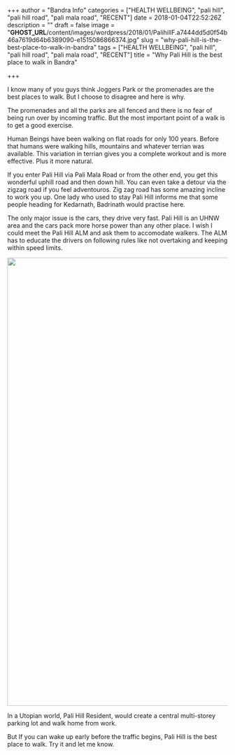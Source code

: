 +++
author = "Bandra Info"
categories = ["HEALTH WELLBEING", "pali hill", "pali hill road", "pali mala road", "RECENT"]
date = 2018-01-04T22:52:26Z
description = ""
draft = false
image = "__GHOST_URL__/content/images/wordpress/2018/01/PalihillF.a7444dd5d0f54b46a7619d64b6389090-e1515086866374.jpg"
slug = "why-pali-hill-is-the-best-place-to-walk-in-bandra"
tags = ["HEALTH WELLBEING", "pali hill", "pali hill road", "pali mala road", "RECENT"]
title = "Why Pali Hill is the best place to walk in Bandra"

+++


<p>I know many of you guys think Joggers Park or the promenades are the best places to walk. But I choose to disagree and here is why.</p>
<p>The promenades and all the parks are all fenced and there is no fear of being run over by incoming traffic. But the most important point of a walk is to get a good exercise.</p>
<p>Human Beings have been walking on flat roads for only 100 years. Before that humans were walking hills, mountains and whatever terrian was available. This variation in terrian gives you a complete workout and is more effective. Plus it more natural.</p>
<p>If you enter Pali Hill via Pali Mala Road or from the other end, you get this wonderful uphill road and then down hill. You can even take a detour via the zigzag road if you feel adventouros. Zig zag road has some amazing incline to work you up. One lady who used to stay Pali Hill informs me that some people heading for Kedarnath, Badrinath would practise here.</p>
<p>The only major issue is the cars, they drive very fast. Pali Hill is an UHNW area and the cars pack more horse power than any other place. I wish I could meet the Pali Hill ALM and ask them to accomodate walkers. The ALM has to educate the drivers on following rules like not overtaking and keeping within speed limits.</p>
<p><img loading="lazy" class="alignnone wp-image-12200 size-large" src="https://i0.wp.com/bandra.info/wp-content/uploads/2018/01/PH.jpg?resize=768%2C1024&#038;ssl=1" alt="" width="768" height="1024" srcset="https://i0.wp.com/bandra.info/wp-content/uploads/2018/01/PH-scaled.jpg?resize=768%2C1024&amp;ssl=1 768w, https://i0.wp.com/bandra.info/wp-content/uploads/2018/01/PH-scaled.jpg?resize=375%2C500&amp;ssl=1 375w, https://i0.wp.com/bandra.info/wp-content/uploads/2018/01/PH-scaled.jpg?resize=850%2C1133&amp;ssl=1 850w, https://i0.wp.com/bandra.info/wp-content/uploads/2018/01/PH.jpg?w=1700&amp;ssl=1 1700w, https://i0.wp.com/bandra.info/wp-content/uploads/2018/01/PH.jpg?w=2550&amp;ssl=1 2550w" sizes="(max-width: 768px) 100vw, 768px" data-recalc-dims="1" /></p>
<p>In a Utopian world, Pali Hill Resident, would create a central multi-storey parking lot and walk home from work.</p>
<p>But If you can wake up early before the traffic begins, Pali Hill is the best place to walk. Try it and let me know.</p>



